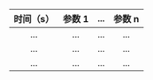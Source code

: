 <!--
DO NOT EDIT THIS FILE DIRECTLY.
This file is generated by tools/comp-docs.js.
All changes will be overwritten by regeneration.
-->

<slot class="model-parameters">

| 时间（s） | 参数 1  | ... | 参数 n  |
|:------:|:------:|:------:|:------:|
| ... | ... | ... | ... | 
| ... | ... | ... | ... | 
| ... | ... | ... | ... |

</slot>